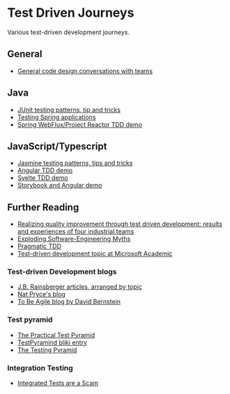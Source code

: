 # Test Driven Journeys
Various test-driven development journeys.

## General
- [General code design conversations with teams](./documentation/general/code-design.md)

## Java

- [JUnit testing patterns, tip and tricks](./documentation/junit/README.md)
- [Testing Spring applications](./documentation/spring-framework/README.md)
- [Spring WebFlux/Project Reactor TDD demo](./spring-boot/webflux-tdd-demo/README.md)

## JavaScript/Typescript

- [Jasmine testing patterns, tips and tricks](./documentation/jasmine/README.md)
- [Angular TDD demo](./angular/example1/README.md)
- [Svelte TDD demo](./svelte/example1/README.md)
- [Storybook and Angular demo](./storybook/angular/storybook-example/README.md)


## Further Reading
- [Realizing quality improvement through test driven development: results and experiences of four industrial teams](https://www.microsoft.com/en-us/research/wp-content/uploads/2009/10/Realizing-Quality-Improvement-Through-Test-Driven-Development-Results-and-Experiences-of-Four-Industrial-Teams-nagappan_tdd.pdf)
- [Exploding Software-Engineering Myths](https://www.microsoft.com/en-us/research/blog/exploding-software-engineering-myths/)
- [Pragmatic TDD](https://devblogs.microsoft.com/premier-developer/pragmatic-tdd/)
- [Test-driven development topic at Microsoft Academic](https://academic.microsoft.com/topic/4478048/publication/search?q=Test-driven%20development&qe=And(Composite(F.FId%253D4478048)%252CTy%253D%270%27)&f=&orderBy=0)


### Test-driven Development blogs

- [J.B. Rainsberger articles, arranged by topic](https://blog.thecodewhisperer.com/series)
- [Nat Pryce's blog](http://www.natpryce.com/)
- [To Be Agile blog by David Bernstein](https://tobeagile.com/blog/)

### Test pyramid

- [The Practical Test Pyramid](https://martinfowler.com/articles/practical-test-pyramid.html)
- [TestPyramind bliki entry](https://martinfowler.com/bliki/TestPyramid.html)
- [The Testing Pyramid](http://www.agilenutshell.com/episodes/41-testing-pyramid)


### Integration Testing

- [Integrated Tests are a Scam](https://blog.thecodewhisperer.com/permalink/integrated-tests-are-a-scam)


